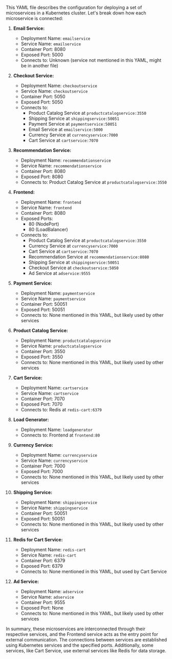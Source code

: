 This YAML file describes the configuration for deploying a set of microservices in a Kubernetes cluster. Let's break down how each microservice is connected:

1. **Email Service:**
   - Deployment Name: `emailservice`
   - Service Name: `emailservice`
   - Container Port: 8080
   - Exposed Port: 5000
   - Connects to: Unknown (service not mentioned in this YAML, might be in another file)

2. **Checkout Service:**
   - Deployment Name: `checkoutservice`
   - Service Name: `checkoutservice`
   - Container Port: 5050
   - Exposed Port: 5050
   - Connects to:
     - Product Catalog Service at `productcatalogservice:3550`
     - Shipping Service at `shippingservice:50051`
     - Payment Service at `paymentservice:50051`
     - Email Service at `emailservice:5000`
     - Currency Service at `currencyservice:7000`
     - Cart Service at `cartservice:7070`

3. **Recommendation Service:**
   - Deployment Name: `recommendationservice`
   - Service Name: `recommendationservice`
   - Container Port: 8080
   - Exposed Port: 8080
   - Connects to: Product Catalog Service at `productcatalogservice:3550`

4. **Frontend:**
   - Deployment Name: `frontend`
   - Service Name: `frontend`
   - Container Port: 8080
   - Exposed Ports:
     - 80 (NodePort)
     - 80 (LoadBalancer)
   - Connects to:
     - Product Catalog Service at `productcatalogservice:3550`
     - Currency Service at `currencyservice:7000`
     - Cart Service at `cartservice:7070`
     - Recommendation Service at `recommendationservice:8080`
     - Shipping Service at `shippingservice:50051`
     - Checkout Service at `checkoutservice:5050`
     - Ad Service at `adservice:9555`

5. **Payment Service:**
   - Deployment Name: `paymentservice`
   - Service Name: `paymentservice`
   - Container Port: 50051
   - Exposed Port: 50051
   - Connects to: None mentioned in this YAML, but likely used by other services

6. **Product Catalog Service:**
   - Deployment Name: `productcatalogservice`
   - Service Name: `productcatalogservice`
   - Container Port: 3550
   - Exposed Port: 3550
   - Connects to: None mentioned in this YAML, but likely used by other services

7. **Cart Service:**
   - Deployment Name: `cartservice`
   - Service Name: `cartservice`
   - Container Port: 7070
   - Exposed Port: 7070
   - Connects to: Redis at `redis-cart:6379`

8. **Load Generator:**
   - Deployment Name: `loadgenerator`
   - Connects to: Frontend at `frontend:80`

9. **Currency Service:**
   - Deployment Name: `currencyservice`
   - Service Name: `currencyservice`
   - Container Port: 7000
   - Exposed Port: 7000
   - Connects to: None mentioned in this YAML, but likely used by other services

10. **Shipping Service:**
    - Deployment Name: `shippingservice`
    - Service Name: `shippingservice`
    - Container Port: 50051
    - Exposed Port: 50051
    - Connects to: None mentioned in this YAML, but likely used by other services

11. **Redis for Cart Service:**
    - Deployment Name: `redis-cart`
    - Service Name: `redis-cart`
    - Container Port: 6379
    - Exposed Port: 6379
    - Connects to: None mentioned in this YAML, but used by Cart Service

12. **Ad Service:**
    - Deployment Name: `adservice`
    - Service Name: `adservice`
    - Container Port: 9555
    - Exposed Port: None
    - Connects to: None mentioned in this YAML, but likely used by other services

In summary, these microservices are interconnected through their respective services, and the Frontend service acts as the entry point for external communication. The connections between services are established using Kubernetes services and the specified ports. Additionally, some services, like Cart Service, use external services like Redis for data storage.
